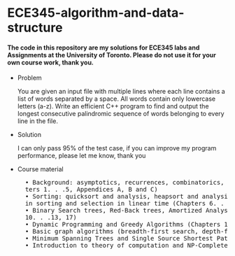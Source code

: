 # ECE345-algorithm-and-data-structure
<h4>The code in this repository are my solutions for ECE345 labs and Assignments at the University of Toronto. Please do not use it for your own course work, thank you.</h4> 
<ul>
<li>Problem</li>
<p>You are given an input file with multiple lines where each line contains a list of words separated by a space. All words contain only lowercase letters (a-z). Write an efficient C++ program to find and output the longest consecutive palindromic sequence of words belonging to every line in the file.</p>
<li>Solution</li>
<p>I can only pass 95% of the test case, if you can improve my program performance, please let me know, thank you</p>
<li>Course material</li>
<pre>
  • Background: asymptotics, recurrences, combinatorics, randomization, graphs and trees (Chap-
  ters 1. . .5, Appendices A, B and C)
  • Sorting: quicksort and analysis, heapsort and analysis, other sorting methods, lower bounds
  in sorting and selection in linear time (Chapters 6. . .9)
  • Binary Search trees, Red-Back trees, Amortized Analysis, Splay trees, Hashing (Chapters
  10. . .13, 17)
  • Dynamic Programming and Greedy Algorithms (Chapters 15 and 16)
  • Basic graph algorithms (breadth-first search, depth-first search) (Chapter 22)
  • Minimum Spanning Trees and Single Source Shortest Paths (Chapters 23 and 24)
  • Introduction to theory of computation and NP-Completeness (Chapter 34)
</pre>
</ul>
